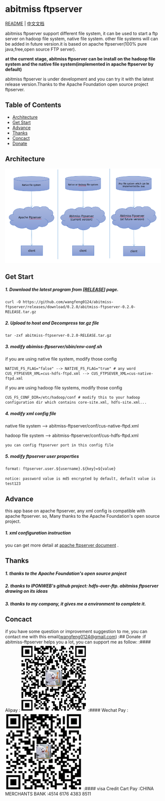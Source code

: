 # abitmiss ftpserver


[README](README.md) | [中文文档](README_zh.md)


abitmiss ftpserver support different file system, it can be used to start a ftp server on hadoop file system, native file system. other file systems will can be added in future version.it is based on apache ftpserver(100% pure java,free,open source FTP server).

**at the current stage, abitmiss ftpserver can be install on the hadoop file system and the native file system(implemented in apache ftpserver by default)**

abitmiss ftpserver is under development and you can try it with the latest release version.Thanks to the Apache Foundation open source project ftpserver.

## Table of Contents

* [Architecture](#architecture)
* [Get Start](#Get-Start)
* [Advance](#Advance)
* [Thanks](#Thanks)
* [Concact](#Concact)
* [Donate](#Donate)


## Architecture

![architecture](/pic/architecture.png)

## Get Start

##### 1. Download the latest program from [[RELEASE](https://github.com/wangfeng0124/abitmiss-ftpserver/releases)] page.
```
curl -O https://github.com/wangfeng0124/abitmiss-ftpserver/releases/download/0.2.0/abitmiss-ftpserver-0.2.0-RELEASE.tar.gz
```
##### 2. Upload to host and Decompress tar.gz file
```
tar -zxf abitmiss-ftpserver-0.2.0-RELEASE.tar.gz
```
##### 3. modify abimiss-ftpserver/sbin/env-conf.sh
if you are using native file system, modify those config
```
NATIVE_FS_FLAG="false" --> NATIVE_FS_FLAG="true" # any word
CUS_FTPSEVER_XML=cus-hdfs-ftpd.xml --> CUS_FTPSEVER_XML=cus-native-ftpd.xml
```
if you are using hadoop file systems, modify those config
```
CUS_FS_CONF_DIR=/etc/hadoop/conf # modify this to your hadoop configuration dir which contains core-site.xml, hdfs-site.xml...
```
##### 4. modify xml config file
native file system --> abitmiss-ftpserver/conf/cus-native-ftpd.xml

hadoop file system --> abitmiss-ftpserver/conf/cus-hdfs-ftpd.xml
```
you can config ftpserver port in this config file
```
##### 5. modify ftpserver user properties
```
format: ftpserver.user.${username}.${key}=${value}

notice: password value is md5 encrypted by default, default value is test123
```

## Advance
this app base on apache ftpserver, any xml config is compatible with apache ftpserver. so, Many thanks to the Apache Foundation's open source project.

##### 1. xml configuration instruction
you can get more detail at [apache ftpserver document](https://mina.apache.org/ftpserver-project/documentation.html) .

## Thanks
##### 1. thanks to the Apache Foundation's open source project
##### 2. thanks to IPONWEB's github project: hdfs-over-ftp. abitmiss ftpserver drawing on its ideas
##### 3. thanks to my company, it gives me a environment to complete it.

## Concact
if you have some question or improvement suggestion to me, you can contact me with this email(wangfeng0124@gmail.com)
:## Donate
:if abitmiss-ftpserver helps you a lot, you can support me as follow:
:#### Alipay
:![alipay](/pic/alipay.png)
:#### Wechat Pay
:![wechat](/pic/wechat.png)
:#### visa Credit Cart Pay
:CHINA MERCHANTS BANK
:4514 6176 4383 8511
